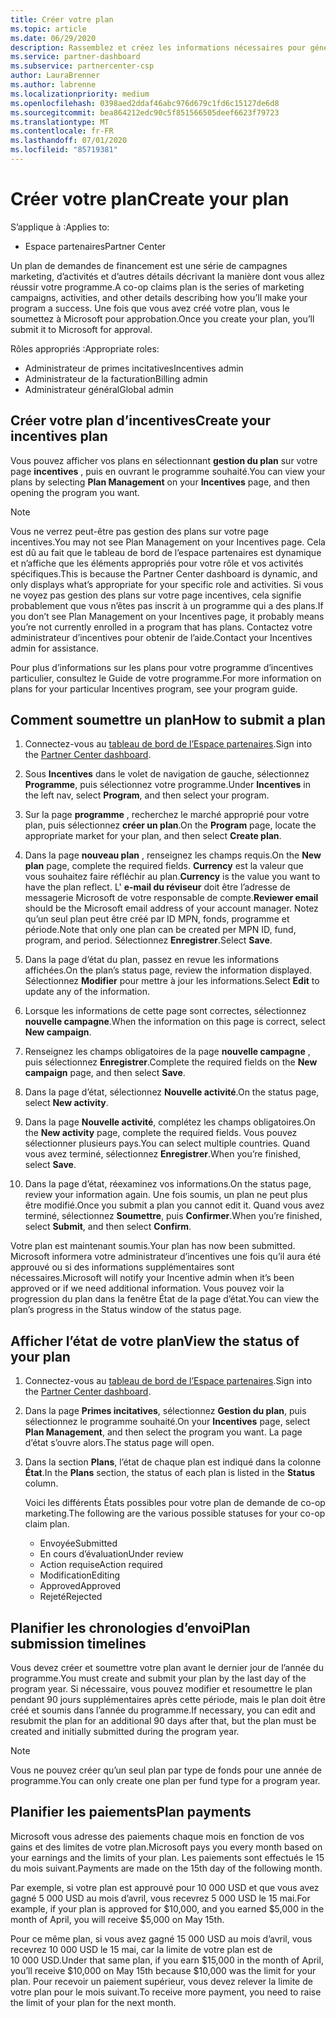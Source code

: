 ```yaml
---
title: Créer votre plan
ms.topic: article
ms.date: 06/29/2020
description: Rassemblez et créez les informations nécessaires pour générer un plan marketing réussi pour votre programme d’incentives.
ms.service: partner-dashboard
ms.subservice: partnercenter-csp
author: LauraBrenner
ms.author: labrenne
ms.localizationpriority: medium
ms.openlocfilehash: 0398aed2ddaf46abc976d679c1fd6c15127de6d8
ms.sourcegitcommit: bea864212edc90c5f851566505deef6623f79723
ms.translationtype: MT
ms.contentlocale: fr-FR
ms.lasthandoff: 07/01/2020
ms.locfileid: "85719381"
---
```

# <a name="create-your-plan"></a><span data-ttu-id="34ea7-103">Créer votre plan</span><span class="sxs-lookup"><span data-stu-id="34ea7-103">Create your plan</span></span>

<span data-ttu-id="34ea7-104">S’applique à :</span><span class="sxs-lookup"><span data-stu-id="34ea7-104">Applies to:</span></span>

- <span data-ttu-id="34ea7-105">Espace partenaires</span><span class="sxs-lookup"><span data-stu-id="34ea7-105">Partner Center</span></span>

<span data-ttu-id="34ea7-106">Un plan de demandes de financement est une série de campagnes marketing, d’activités et d’autres détails décrivant la manière dont vous allez réussir votre programme.</span><span class="sxs-lookup"><span data-stu-id="34ea7-106">A co-op claims plan is the series of marketing campaigns, activities, and other details describing how you’ll make your program a success.</span></span> <span data-ttu-id="34ea7-107">Une fois que vous avez créé votre plan, vous le soumettez à Microsoft pour approbation.</span><span class="sxs-lookup"><span data-stu-id="34ea7-107">Once you create your plan, you’ll submit it to Microsoft for approval.</span></span> 

<span data-ttu-id="34ea7-108">Rôles appropriés :</span><span class="sxs-lookup"><span data-stu-id="34ea7-108">Appropriate roles:</span></span>

- <span data-ttu-id="34ea7-109">Administrateur de primes incitatives</span><span class="sxs-lookup"><span data-stu-id="34ea7-109">Incentives admin</span></span>
- <span data-ttu-id="34ea7-110">Administrateur de la facturation</span><span class="sxs-lookup"><span data-stu-id="34ea7-110">Billing admin</span></span>
- <span data-ttu-id="34ea7-111">Administrateur général</span><span class="sxs-lookup"><span data-stu-id="34ea7-111">Global admin</span></span>

## <a name="create-your-incentives-plan"></a><span data-ttu-id="34ea7-112">Créer votre plan d’incentives</span><span class="sxs-lookup"><span data-stu-id="34ea7-112">Create your incentives plan</span></span>

<span data-ttu-id="34ea7-113">Vous pouvez afficher vos plans en sélectionnant **gestion du plan** sur votre page **incentives** , puis en ouvrant le programme souhaité.</span><span class="sxs-lookup"><span data-stu-id="34ea7-113">You can view your plans by selecting **Plan Management** on your **Incentives** page, and then opening the program you want.</span></span>

>[!NOTE]
><span data-ttu-id="34ea7-114">Vous ne verrez peut-être pas gestion des plans sur votre page incentives.</span><span class="sxs-lookup"><span data-stu-id="34ea7-114">You may not see Plan Management on your Incentives page.</span></span> <span data-ttu-id="34ea7-115">Cela est dû au fait que le tableau de bord de l’espace partenaires est dynamique et n’affiche que les éléments appropriés pour votre rôle et vos activités spécifiques.</span><span class="sxs-lookup"><span data-stu-id="34ea7-115">This is because the Partner Center dashboard is dynamic, and only displays what’s appropriate for your specific role and activities.</span></span> <span data-ttu-id="34ea7-116">Si vous ne voyez pas gestion des plans sur votre page incentives, cela signifie probablement que vous n’êtes pas inscrit à un programme qui a des plans.</span><span class="sxs-lookup"><span data-stu-id="34ea7-116">If you don’t see Plan Management on your Incentives page, it probably means you’re not currently enrolled in a program that has plans.</span></span> <span data-ttu-id="34ea7-117">Contactez votre administrateur d’incentives pour obtenir de l’aide.</span><span class="sxs-lookup"><span data-stu-id="34ea7-117">Contact your Incentives admin for assistance.</span></span>

<span data-ttu-id="34ea7-118">Pour plus d’informations sur les plans pour votre programme d’incentives particulier, consultez le Guide de votre programme.</span><span class="sxs-lookup"><span data-stu-id="34ea7-118">For more information on plans for your particular Incentives program, see your program guide.</span></span>

## <a name="how-to-submit-a-plan"></a><span data-ttu-id="34ea7-119">Comment soumettre un plan</span><span class="sxs-lookup"><span data-stu-id="34ea7-119">How to submit a plan</span></span>

1. <span data-ttu-id="34ea7-120">Connectez-vous au [tableau de bord de l’Espace partenaires](https://partner.microsoft.com/dashboard/).</span><span class="sxs-lookup"><span data-stu-id="34ea7-120">Sign into the [Partner Center dashboard](https://partner.microsoft.com/dashboard/).</span></span>

2. <span data-ttu-id="34ea7-121">Sous **Incentives** dans le volet de navigation de gauche, sélectionnez **Programme**, puis sélectionnez votre programme.</span><span class="sxs-lookup"><span data-stu-id="34ea7-121">Under **Incentives** in the left nav, select **Program**, and then select your program.</span></span> 

3. <span data-ttu-id="34ea7-122">Sur la page **programme** , recherchez le marché approprié pour votre plan, puis sélectionnez **créer un plan**.</span><span class="sxs-lookup"><span data-stu-id="34ea7-122">On the **Program** page, locate the appropriate market for your plan, and then select **Create plan**.</span></span> 

4. <span data-ttu-id="34ea7-123">Dans la page **nouveau plan** , renseignez les champs requis.</span><span class="sxs-lookup"><span data-stu-id="34ea7-123">On the **New plan** page, complete the required fields.</span></span> <span data-ttu-id="34ea7-124">**Currency** est la valeur que vous souhaitez faire réfléchir au plan.</span><span class="sxs-lookup"><span data-stu-id="34ea7-124">**Currency** is the value you want to have the plan reflect.</span></span> <span data-ttu-id="34ea7-125">L' **e-mail du réviseur** doit être l’adresse de messagerie Microsoft de votre responsable de compte.</span><span class="sxs-lookup"><span data-stu-id="34ea7-125">**Reviewer email** should be the Microsoft email address of your account manager.</span></span> <span data-ttu-id="34ea7-126">Notez qu’un seul plan peut être créé par ID MPN, fonds, programme et période.</span><span class="sxs-lookup"><span data-stu-id="34ea7-126">Note that only one plan can be created per MPN ID, fund, program, and period.</span></span> <span data-ttu-id="34ea7-127">Sélectionnez **Enregistrer**.</span><span class="sxs-lookup"><span data-stu-id="34ea7-127">Select **Save**.</span></span>

5. <span data-ttu-id="34ea7-128">Dans la page d’état du plan, passez en revue les informations affichées.</span><span class="sxs-lookup"><span data-stu-id="34ea7-128">On the plan’s status page, review the information displayed.</span></span> <span data-ttu-id="34ea7-129">Sélectionnez **Modifier** pour mettre à jour les informations.</span><span class="sxs-lookup"><span data-stu-id="34ea7-129">Select **Edit** to update any of the information.</span></span>

6. <span data-ttu-id="34ea7-130">Lorsque les informations de cette page sont correctes, sélectionnez **nouvelle campagne**.</span><span class="sxs-lookup"><span data-stu-id="34ea7-130">When the information on this page is correct, select **New campaign**.</span></span>

7. <span data-ttu-id="34ea7-131">Renseignez les champs obligatoires de la page **nouvelle campagne** , puis sélectionnez **Enregistrer**.</span><span class="sxs-lookup"><span data-stu-id="34ea7-131">Complete the required fields on the **New campaign** page, and then select **Save**.</span></span>

8. <span data-ttu-id="34ea7-132">Dans la page d’état, sélectionnez **Nouvelle activité**.</span><span class="sxs-lookup"><span data-stu-id="34ea7-132">On the status page, select **New activity**.</span></span> 

9. <span data-ttu-id="34ea7-133">Dans la page **Nouvelle activité**, complétez les champs obligatoires.</span><span class="sxs-lookup"><span data-stu-id="34ea7-133">On the **New activity** page, complete the required fields.</span></span> <span data-ttu-id="34ea7-134">Vous pouvez sélectionner plusieurs pays.</span><span class="sxs-lookup"><span data-stu-id="34ea7-134">You can select multiple countries.</span></span> <span data-ttu-id="34ea7-135">Quand vous avez terminé, sélectionnez **Enregistrer**.</span><span class="sxs-lookup"><span data-stu-id="34ea7-135">When you’re finished, select **Save**.</span></span> 

10. <span data-ttu-id="34ea7-136">Dans la page d’état, réexaminez vos informations.</span><span class="sxs-lookup"><span data-stu-id="34ea7-136">On the status page, review your information again.</span></span> <span data-ttu-id="34ea7-137">Une fois soumis, un plan ne peut plus être modifié.</span><span class="sxs-lookup"><span data-stu-id="34ea7-137">Once you submit a plan you cannot edit it.</span></span> <span data-ttu-id="34ea7-138">Quand vous avez terminé, sélectionnez **Soumettre**, puis **Confirmer**.</span><span class="sxs-lookup"><span data-stu-id="34ea7-138">When you’re finished, select **Submit**, and then select **Confirm**.</span></span>

<span data-ttu-id="34ea7-139">Votre plan est maintenant soumis.</span><span class="sxs-lookup"><span data-stu-id="34ea7-139">Your plan has now been submitted.</span></span> <span data-ttu-id="34ea7-140">Microsoft informera votre administrateur d’incentives une fois qu’il aura été approuvé ou si des informations supplémentaires sont nécessaires.</span><span class="sxs-lookup"><span data-stu-id="34ea7-140">Microsoft will notify your Incentive admin when it’s been approved or if we need additional information.</span></span> <span data-ttu-id="34ea7-141">Vous pouvez voir la progression du plan dans la fenêtre État de la page d’état.</span><span class="sxs-lookup"><span data-stu-id="34ea7-141">You can view the plan’s progress in the Status window of the status page.</span></span>

## <a name="view-the-status-of-your-plan"></a><span data-ttu-id="34ea7-142">Afficher l’état de votre plan</span><span class="sxs-lookup"><span data-stu-id="34ea7-142">View the status of your plan</span></span>

1. <span data-ttu-id="34ea7-143">Connectez-vous au [tableau de bord de l’Espace partenaires](https://partner.microsoft.com/dashboard/).</span><span class="sxs-lookup"><span data-stu-id="34ea7-143">Sign into the [Partner Center dashboard](https://partner.microsoft.com/dashboard/).</span></span>

2. <span data-ttu-id="34ea7-144">Dans la page **Primes incitatives**, sélectionnez **Gestion du plan**, puis sélectionnez le programme souhaité.</span><span class="sxs-lookup"><span data-stu-id="34ea7-144">On your **Incentives** page, select **Plan Management**, and then select the program you want.</span></span> <span data-ttu-id="34ea7-145">La page d’état s’ouvre alors.</span><span class="sxs-lookup"><span data-stu-id="34ea7-145">The status page will open.</span></span>

3. <span data-ttu-id="34ea7-146">Dans la section **Plans**, l’état de chaque plan est indiqué dans la colonne **État**.</span><span class="sxs-lookup"><span data-stu-id="34ea7-146">In the **Plans** section, the status of each plan is listed in the **Status** column.</span></span>

   <span data-ttu-id="34ea7-147">Voici les différents États possibles pour votre plan de demande de co-op marketing.</span><span class="sxs-lookup"><span data-stu-id="34ea7-147">The following are the various possible statuses for your co-op claim plan.</span></span>

   - <span data-ttu-id="34ea7-148">Envoyée</span><span class="sxs-lookup"><span data-stu-id="34ea7-148">Submitted</span></span>
   - <span data-ttu-id="34ea7-149">En cours d’évaluation</span><span class="sxs-lookup"><span data-stu-id="34ea7-149">Under review</span></span>
   - <span data-ttu-id="34ea7-150">Action requise</span><span class="sxs-lookup"><span data-stu-id="34ea7-150">Action required</span></span>
   - <span data-ttu-id="34ea7-151">Modification</span><span class="sxs-lookup"><span data-stu-id="34ea7-151">Editing</span></span>
   - <span data-ttu-id="34ea7-152">Approved</span><span class="sxs-lookup"><span data-stu-id="34ea7-152">Approved</span></span>
   - <span data-ttu-id="34ea7-153">Rejeté</span><span class="sxs-lookup"><span data-stu-id="34ea7-153">Rejected</span></span>

## <a name="plan-submission-timelines"></a><span data-ttu-id="34ea7-154">Planifier les chronologies d’envoi</span><span class="sxs-lookup"><span data-stu-id="34ea7-154">Plan submission timelines</span></span>

<span data-ttu-id="34ea7-155">Vous devez créer et soumettre votre plan avant le dernier jour de l’année du programme.</span><span class="sxs-lookup"><span data-stu-id="34ea7-155">You must create and submit your plan by the last day of the program year.</span></span> <span data-ttu-id="34ea7-156">Si nécessaire, vous pouvez modifier et resoumettre le plan pendant 90 jours supplémentaires après cette période, mais le plan doit être créé et soumis dans l’année du programme.</span><span class="sxs-lookup"><span data-stu-id="34ea7-156">If necessary, you can edit and resubmit the plan for an additional 90 days after that, but the plan must be created and initially submitted during the program year.</span></span>

>[!NOTE]
> <span data-ttu-id="34ea7-157">Vous ne pouvez créer qu’un seul plan par type de fonds pour une année de programme.</span><span class="sxs-lookup"><span data-stu-id="34ea7-157">You can only create one plan per fund type for a program year.</span></span>

## <a name="plan-payments"></a><span data-ttu-id="34ea7-158">Planifier les paiements</span><span class="sxs-lookup"><span data-stu-id="34ea7-158">Plan payments</span></span>

<span data-ttu-id="34ea7-159">Microsoft vous adresse des paiements chaque mois en fonction de vos gains et des limites de votre plan.</span><span class="sxs-lookup"><span data-stu-id="34ea7-159">Microsoft pays you every month based on your earnings and the limits of your plan.</span></span> <span data-ttu-id="34ea7-160">Les paiements sont effectués le 15 du mois suivant.</span><span class="sxs-lookup"><span data-stu-id="34ea7-160">Payments are made on the 15th day of the following month.</span></span>

<span data-ttu-id="34ea7-161">Par exemple, si votre plan est approuvé pour 10 000 USD et que vous avez gagné 5 000 USD au mois d’avril, vous recevrez 5 000 USD le 15 mai.</span><span class="sxs-lookup"><span data-stu-id="34ea7-161">For example, if your plan is approved for $10,000, and you earned $5,000 in the month of April, you will receive $5,000 on May 15th.</span></span>

<span data-ttu-id="34ea7-162">Pour ce même plan, si vous avez gagné 15 000 USD au mois d’avril, vous recevrez 10 000 USD le 15 mai, car la limite de votre plan est de 10 000 USD.</span><span class="sxs-lookup"><span data-stu-id="34ea7-162">Under that same plan, if you earn $15,000 in the month of April, you’ll receive $10,000 on May 15th because $10,000 was the limit for your plan.</span></span> <span data-ttu-id="34ea7-163">Pour recevoir un paiement supérieur, vous devez relever la limite de votre plan pour le mois suivant.</span><span class="sxs-lookup"><span data-stu-id="34ea7-163">To receive more payment, you need to raise the limit of your plan for the next month.</span></span>
